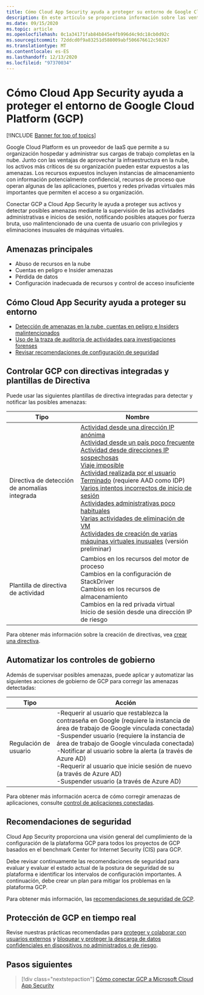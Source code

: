 ```yaml
---
title: Cómo Cloud App Security ayuda a proteger su entorno de Google Cloud Platform
description: En este artículo se proporciona información sobre las ventajas de conectar la aplicación Google Cloud Platform a Cloud App Security mediante el conector de API para la visibilidad y el control del uso.
ms.date: 09/15/2020
ms.topic: article
ms.openlocfilehash: 0c1a34171fab84b845e4fb996d4c9dc18cb0d92c
ms.sourcegitcommit: 72ddcd0f9a83251d588009abf506676612c50267
ms.translationtype: MT
ms.contentlocale: es-ES
ms.lasthandoff: 12/13/2020
ms.locfileid: "97370034"
---
```

# <a name="how-cloud-app-security-helps-protect-your-google-cloud-platform-gcp-environment"></a>Cómo Cloud App Security ayuda a proteger el entorno de Google Cloud Platform (GCP)

[!INCLUDE [Banner for top of topics](includes/banner.md)]

Google Cloud Platform es un proveedor de IaaS que permite a su organización hospedar y administrar sus cargas de trabajo completas en la nube. Junto con las ventajas de aprovechar la infraestructura en la nube, los activos más críticos de su organización pueden estar expuestos a las amenazas. Los recursos expuestos incluyen instancias de almacenamiento con información potencialmente confidencial, recursos de proceso que operan algunas de las aplicaciones, puertos y redes privadas virtuales más importantes que permiten el acceso a su organización.

Conectar GCP a Cloud App Security le ayuda a proteger sus activos y detectar posibles amenazas mediante la supervisión de las actividades administrativas e inicios de sesión, notificando posibles ataques por fuerza bruta, uso malintencionado de una cuenta de usuario con privilegios y eliminaciones inusuales de máquinas virtuales.

## <a name="main-threats"></a>Amenazas principales

- Abuso de recursos en la nube
- Cuentas en peligro e Insider amenazas
- Pérdida de datos
- Configuración inadecuada de recursos y control de acceso insuficiente

## <a name="how-cloud-app-security-helps-to-protect-your-environment"></a>Cómo Cloud App Security ayuda a proteger su entorno

- [Detección de amenazas en la nube, cuentas en peligro e Insiders malintencionados](best-practices.md#detect-cloud-threats-compromised-accounts-malicious-insiders-and-ransomware)
- [Uso de la traza de auditoría de actividades para investigaciones forenses](best-practices.md#use-the-audit-trail-of-activities-for-forensic-investigations)
- [Revisar recomendaciones de configuración de seguridad](security-config-gcp.md)

## <a name="control-gcp-with-built-in-policies-and-policy-templates"></a>Controlar GCP con directivas integradas y plantillas de Directiva

Puede usar las siguientes plantillas de directiva integradas para detectar y notificar las posibles amenazas:

| Tipo | Nombre |
| ---- | ---- |
| Directiva de detección de anomalías integrada | [Actividad desde una dirección IP anónima](anomaly-detection-policy.md#activity-from-anonymous-ip-addresses)<br />[Actividad desde un país poco frecuente](anomaly-detection-policy.md#activity-from-infrequent-country)<br />[Actividad desde direcciones IP sospechosas](anomaly-detection-policy.md#activity-from-suspicious-ip-addresses)<br />[Viaje imposible](anomaly-detection-policy.md#impossible-travel)<br />[Actividad realizada por el usuario Terminado](anomaly-detection-policy.md#activity-performed-by-terminated-user) (requiere AAD como IDP)<br />[Varios intentos incorrectos de inicio de sesión](anomaly-detection-policy.md#multiple-failed-login-attempts)<br />[Actividades administrativas poco habituales](anomaly-detection-policy.md#unusual-activities-by-user)<br />[Varias actividades de eliminación de VM](anomaly-detection-policy.md#multiple-delete-vm-activities)<br />[Actividades de creación de varias máquinas virtuales inusuales](anomaly-detection-policy.md#unusual-activities-by-user) (versión preliminar) |
| Plantilla de directiva de actividad | Cambios en los recursos del motor de proceso<br />Cambios en la configuración de StackDriver<br />Cambios en los recursos de almacenamiento<br />Cambios en la red privada virtual<br />Inicio de sesión desde una dirección IP de riesgo |

Para obtener más información sobre la creación de directivas, vea [crear una directiva](control-cloud-apps-with-policies.md#create-a-policy).

## <a name="automate-governance-controls"></a>Automatizar los controles de gobierno

Además de supervisar posibles amenazas, puede aplicar y automatizar las siguientes acciones de gobierno de GCP para corregir las amenazas detectadas:

| Tipo | Acción |
| ---- | ---- |
| Regulación de usuario | -Requerir al usuario que restablezca la contraseña en Google (requiere la instancia de área de trabajo de Google vinculada conectada)<br />-Suspender usuario (requiere la instancia de área de trabajo de Google vinculada conectada)<br />-Notificar al usuario sobre la alerta (a través de Azure AD)<br />-Requerir al usuario que inicie sesión de nuevo (a través de Azure AD)<br />-Suspender usuario (a través de Azure AD) |

Para obtener más información acerca de cómo corregir amenazas de aplicaciones, consulte [control de aplicaciones conectadas](governance-actions.md).

## <a name="security-recommendations"></a>Recomendaciones de seguridad

Cloud App Security proporciona una visión general del cumplimiento de la configuración de la plataforma GCP para todos los proyectos de GCP basados en el benchmark Center for Internet Security (CIS) para GCP.

Debe revisar continuamente las recomendaciones de seguridad para evaluar y evaluar el estado actual de la postura de seguridad de su plataforma e identificar los intervalos de configuración importantes. A continuación, debe crear un plan para mitigar los problemas en la plataforma GCP.

Para obtener más información, las [recomendaciones de seguridad de GCP](security-config-gcp.md).

## <a name="protect-gcp-in-real-time"></a>Protección de GCP en tiempo real

Revise nuestras prácticas recomendadas para [proteger y colaborar con usuarios externos](best-practices.md#secure-collaboration-with-external-users-by-enforcing-real-time-session-controls) y [bloquear y proteger la descarga de datos confidenciales en dispositivos no administrados o de riesgo](best-practices.md#block-and-protect-download-of-sensitive-data-to-unmanaged-or-risky-devices).

## <a name="next-steps"></a>Pasos siguientes

> [!div class="nextstepaction"]
> [Cómo conectar GCP a Microsoft Cloud App Security](connect-google-gcp-to-microsoft-cloud-app-security.md)
